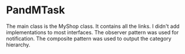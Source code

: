 # PandMTask

The main class is the MyShop class. It contains all the links. I didn't add implementations to most interfaces. 
The observer pattern was used for notification. The composite pattern was used to output the category hierarchy.